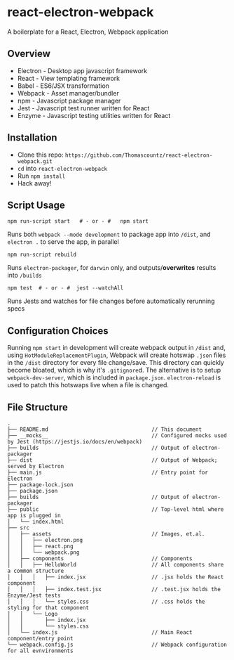 # react-electron-webpack
A boilerplate for a React, Electron, Webpack application 

## Overview
- Electron - Desktop app javascript framework
- React - View templating framework
- Babel - ES6/JSX transformation
- Webpack - Asset manager/bundler
- npm - Javascript package manager
- Jest - Javascript test runner written for React
- Enzyme - Javascript testing utilities written for React

## Installation
- Clone this repo: `https://github.com/Thomascountz/react-electron-webpack.git`
- `cd` into `react-electron-webpack`
- Run `npm install`
- Hack away!

## Script Usage
```
npm run-script start   # - or - #   npm start
````

Runs both `webpack --mode development` to package app into `/dist`, and `electron .` to serve the app, in parallel

```
npm run-script rebuild
```

Runs `electron-packager`, for `darwin` only, and outputs/**overwrites** results into `/builds`

```
npm test  # - or - #  jest --watchAll
```

Runs Jests and watches for file changes before automatically rerunning specs

## Configuration Choices
Running `npm start` in development will create webpack output in `/dist` and, using `HotModuleReplacementPlugin`, Webpack will create hotswap `.json` files in the `/dist` directory for every file change/save. This directory can quickly become bloated, which is why it's `.gitignore`d. The alternative is to setup `webpack-dev-server`, which is included in `package.json`. `electron-reload` is used to patch this hotswaps live when a file is changed.

## File Structure
```
.
├── README.md                                 // This document  
├── __mocks__                                 // Configured mocks used by Jest (https://jestjs.io/docs/en/webpack)  
├── builds                                    // Output of electron-packager
├── dist                                      // Output of Webpack; served by Electron 
├── main.js                                   // Entry point for Electron
├── package-lock.json
├── package.json
├── builds                                    // Output of electron-packager
├── public                                    // Top-level html where app is plugged in
│   └── index.html
├── src
│   ├── assets                                // Images, et.al.
│   │   ├── electron.png
│   │   ├── react.png
│   │   └── webpack.png
│   ├── components                            // Components
│   │   ├── HelloWorld                        // All components share a common structure
│   │   │   ├── index.jsx                     // .jsx holds the React component
│   │   │   ├── index.test.jsx                // .test.jsx holds the Enzyme/Jest tests
│   │   │   └── styles.css                    // .css holds the styling for that component
│   │   └── Logo
│   │       ├── index.jsx
│   │       └── styles.css
│   └── index.js                              // Main React component/entry point
└── webpack.config.js                         // Webpack configuration for all evnvironments
```
